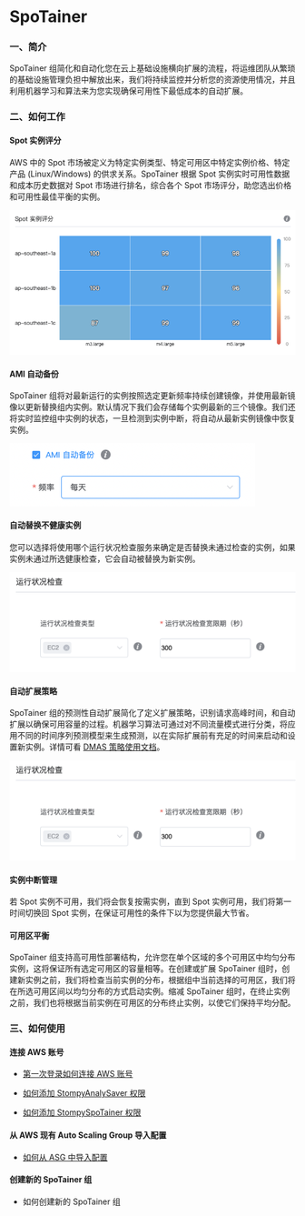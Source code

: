 # SpoTainer

### 一、简介

SpoTainer 组简化和自动化您在云上基础设施横向扩展的流程，将运维团队从繁琐的基础设施管理负担中解放出来，我们将持续监控并分析您的资源使用情况，并且利用机器学习和算法来为您实现确保可用性下最低成本的自动扩展。

 

### 二、如何工作

#### Spot 实例评分

AWS 中的 Spot 市场被定义为特定实例类型、特定可用区中特定实例价格、特定产品 (Linux/Windows) 的供求关系。SpoTainer 根据 Spot 实例实时可用性数据和成本历史数据对 Spot 市场进行排名，综合各个 Spot 市场评分，助您选出价格和可用性最佳平衡的实例。

![img](/docs/_images/spotainer_help_document/spot_score.png)


#### AMI 自动备份

SpoTainer 组将对最新运行的实例按照选定更新频率持续创建镜像，并使用最新镜像以更新替换组内实例。默认情况下我们会存储每个实例最新的三个镜像。我们还将实时监控组中实例的状态，一旦检测到实例中断，将自动从最新实例镜像中恢复实例。

![img](/docs/_images/spotainer_help_document/ami_autobackup.png)



#### 自动替换不健康实例

您可以选择将使用哪个运行状况检查服务来确定是否替换未通过检查的实例，如果实例未通过所选健康检查，它会自动被替换为新实例。

![img](/docs/_images/spotainer_help_document/auto_healing_setting.png)



#### 自动扩展策略

SpoTainer 组的预测性自动扩展简化了定义扩展策略，识别请求高峰时间，和自动扩展以确保可用容量的过程。机器学习算法可通过对不同流量模式进行分类，将应用不同的时间序列预测模型来生成预测，以在实际扩展前有充足的时间来启动和设置新实例。详情可看 [DMAS 策略使用文档](https://docs.stompy.io/#/DMAS-documentation)。

![img](/docs/_images/spotainer_help_document/auto_healing_setting.png)



#### 实例中断管理

若 Spot 实例不可用，我们将会恢复按需实例，直到 Spot 实例可用，我们将第一时间切换回 Spot 实例，在保证可用性的条件下以为您提供最大节省。



#### 可用区平衡

SpoTainer 组支持高可用性部署结构，允许您在单个区域的多个可用区中均匀分布实例，这将保证所有选定可用区的容量相等。在创建或扩展 SpoTainer 组时，创建新实例之前，我们将检查当前实例的分布，根据组中当前选择的可用区，我们将在所选可用区间以均匀分布的方式启动实例。缩减 SpoTainer 组时，在终止实例之前，我们也将根据当前实例在可用区的分布终止实例，以使它们保持平均分配。



### 三、如何使用

#### 连接 AWS 账号

- [第一次登录如何连接 AWS 账号](https://docs.stompy.io/#/connect-aws-account)

- [如何添加 StompyAnalySaver 权限](https://docs.stompy.io/#/connect-aws-account)

- [如何添加 StompySpoTainer 权限](https://docs.stompy.io/#/get-stompyspotainer-permission)



#### 从 AWS 现有 Auto Scaling Group 导入配置

- [如何从 ASG 中导入配置](https://docs.stompy.io/#/md/how-to-import-from-ASG)



#### 创建新的 SpoTainer 组

- 如何创建新的 SpoTainer 组

